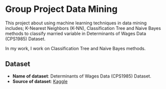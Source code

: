 # Group Project Data Mining

This project about using machine learning techniques in data mining includes; K-Nearest Neighbors (K-NN), Classification Tree and Naive Bayes methods to classify married variable in Determinants of Wages Data (CPS1985) Dataset.

In my work, I work on Classification Tree and Naive Bayes methods.

## Dataset
- **Name of dataset**: Determinants of Wages Data (CPS1985) Dataset.
- **Source of dataset**: [Kaggle](https://www.kaggle.com/datasets/avikdas2021/determinants-of-wages-data-cps-1985)
